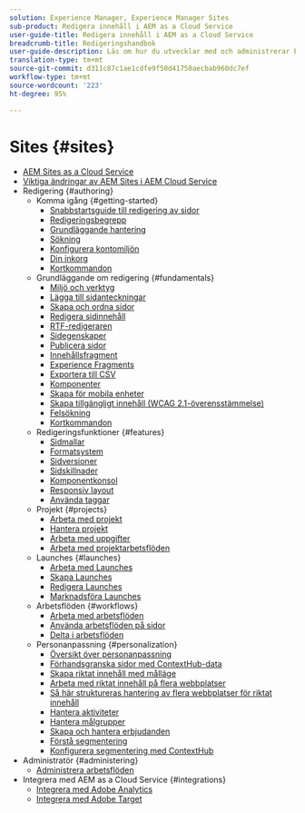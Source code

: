 ```yaml
---
solution: Experience Manager, Experience Manager Sites
sub-product: Redigera innehåll i AEM as a Cloud Service
user-guide-title: Redigera innehåll i AEM as a Cloud Service
breadcrumb-title: Redigeringshandbok
user-guide-description: Läs om hur du utvecklar med och administrerar Experience Manager Sites as a Cloud Service.
translation-type: tm+mt
source-git-commit: d311c87c1ae1cdfe9f50d41750aecbab960dc7ef
workflow-type: tm+mt
source-wordcount: '223'
ht-degree: 95%

---
```



# Sites {#sites}

+ [AEM Sites as a Cloud Service](/help/sites-cloud/home.md)
+ [Viktiga ändringar av AEM Sites i AEM Cloud Service](sites-cloud-changes.md)
+ Redigering {#authoring}
   + Komma igång {#getting-started}
      + [Snabbstartsguide till redigering av sidor](authoring/getting-started/quick-start.md)
      + [Redigeringsbegrepp](authoring/getting-started/concepts.md)
      + [Grundläggande hantering](authoring/getting-started/basic-handling.md)
      + [Sökning](authoring/getting-started/search.md)
      + [Konfigurera kontomiljön](authoring/getting-started/account-environment.md)
      + [Din inkorg](authoring/getting-started/inbox.md)
      + [Kortkommandon](authoring/getting-started/keyboard-shortcuts.md)
   + Grundläggande om redigering {#fundamentals}
      + [Miljö och verktyg](authoring/fundamentals/environment-tools.md)
      + [Lägga till sidanteckningar](authoring/fundamentals/annotations.md)
      + [Skapa och ordna sidor](authoring/fundamentals/organizing-pages.md)
      + [Redigera sidinnehåll](authoring/fundamentals/editing-content.md)
      + [RTF-redigeraren](authoring/fundamentals/rich-text-editor.md)
      + [Sidegenskaper](authoring/fundamentals/page-properties.md)
      + [Publicera sidor](authoring/fundamentals/publishing-pages.md)
      + [Innehållsfragment](authoring/fundamentals/content-fragments.md)
      + [Experience Fragments](authoring/fundamentals/experience-fragments.md)
      + [Exportera till CSV](authoring/fundamentals/csv-export.md)
      + [Komponenter](authoring/fundamentals/components.md)
      + [Skapa för mobila enheter](authoring/fundamentals/mobile.md)
      + [Skapa tillgängligt innehåll (WCAG 2.1-överensstämmelse)](authoring/fundamentals/accessible-content.md)
      + [Felsökning](authoring/fundamentals/troubleshooting.md)
      + [Kortkommandon](authoring/fundamentals/keyboard-shortcuts.md)
   + Redigeringsfunktioner {#features}
      + [Sidmallar](authoring/features/templates.md)
      + [Formatsystem](authoring/features/style-system.md)
      + [Sidversioner](authoring/features/page-versions.md)
      + [Sidskillnader](authoring/features/page-diff.md)
      + [Komponentkonsol](authoring/features/components-console.md)
      + [Responsiv layout](authoring/features/responsive-layout.md)
      + [Använda taggar](authoring/features/tags.md)
   + Projekt {#projects}
      + [Arbeta med projekt](authoring/projects/overview.md)
      + [Hantera projekt](authoring/projects/managing.md)
      + [Arbeta med uppgifter](authoring/projects/tasks.md)
      + [Arbeta med projektarbetsflöden](authoring/projects/workflows.md)
   + Launches {#launches}
      + [Arbeta med Launches](authoring/launches/overview.md)
      + [Skapa Launches](authoring/launches/creating.md)
      + [Redigera Launches](authoring/launches/editing.md)
      + [Marknadsföra Launches](authoring/launches/promoting.md)
   + Arbetsflöden {#workflows}
      + [Arbeta med arbetsflöden](authoring/workflows/overview.md)
      + [Använda arbetsflöden på sidor](authoring/workflows/applying.md)
      + [Delta i arbetsflöden](authoring/workflows/participating.md)
   + Personanpassning {#personalization}
      + [Översikt över personanpassning](authoring/personalization/overview.md)
      + [Förhandsgranska sidor med ContextHub-data](authoring/personalization/contexthub.md)
      + [Skapa riktat innehåll med målläge](authoring/personalization/targeted-content.md)
      + [Arbeta med riktat innehåll på flera webbplatser](authoring/personalization/multisite-targeted-content.md)
      + [Så här struktureras hantering av flera webbplatser för riktat innehåll](authoring/personalization/multisite-structure.md)
      + [Hantera aktiviteter](authoring/personalization/activities.md)
      + [Hantera målgrupper](authoring/personalization/audiences.md)
      + [Skapa och hantera erbjudanden](authoring/personalization/offers.md)
      + [Förstå segmentering](authoring/personalization/segmentation.md)
      + [Konfigurera segmentering med ContextHub](/help/sites-cloud/authoring/personalization/contexthub-segmentation.md)
+ Administratör {#administering}
   + [Administrera arbetsflöden](administering/workflows-administering.md)
+ Integrera med AEM as a Cloud Service {#integrations}
   + [Integrera med Adobe Analytics](integrating/integrating-adobe-analytics.md)
   + [Integrera med Adobe Target](integrating/integrating-adobe-target.md)
